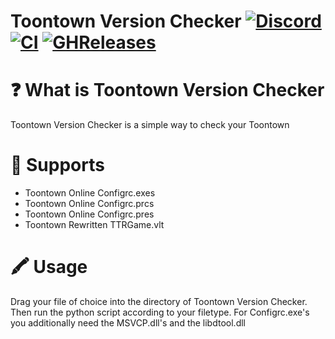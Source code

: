 # Toontown Version Checker [![Discord][discordImg]][discordLink] [![CI][ciImg]][ciLink] [![GHReleases][ghrImg]][ghrLink]

# ❓ What is Toontown Version Checker
Toontown Version Checker is a simple way to check your Toontown 

# 🔌 Supports
- Toontown Online Configrc.exes
- Toontown Online Configrc.prcs
- Toontown Online Configrc.pres
- Toontown Rewritten TTRGame.vlt

# 🖍 Usage
Drag your file of choice into the directory of Toontown Version Checker. Then run the python script according to your filetype. For Configrc.exe's you additionally need the MSVCP.dll's and the libdtool.dll

[discordImg]: https://img.shields.io/discord/671902942466408478.svg?logo=discord&logoWidth=18&colorB=7289DA&style=for-the-badge
[discordLink]: https://discord.gg/F55qYKm

[ciImg]: https://img.shields.io/github/workflow/status/CrankySupertoon/Toontown-Version-Checker/Windows%20CI?style=for-the-badge
[ciLink]: https://github.com/CrankySupertoon/Toontown-Version-Checker/actions?query=workflow%3A%22Windows+CI%22

[ghrImg]: https://img.shields.io/github/downloads/CrankySupertoon/Toontown-Version-Checker/total?style=for-the-badge
[ghrlink]: https://github.com/CrankySupertoon/Toontown-Version-Checker/releases
